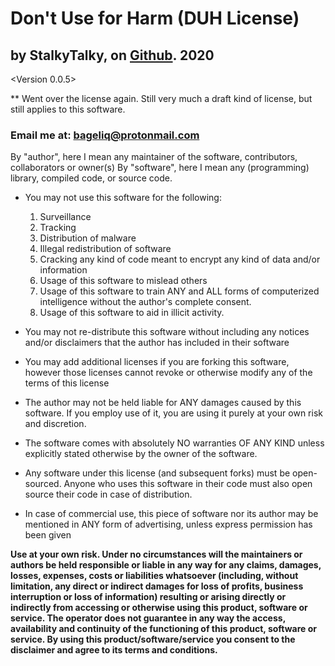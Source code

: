 # **D**on't **U**se for **H**arm (DUH License)

## by StalkyTalky, on [Github](HTTPS://WWW.GITHUB.COM). **2020**

<Version 0.0.5>

\*\* Went over the license again. Still very much a draft kind of license, but still applies to this software.

### Email me at: bageliq@protonmail.com


By "author", here I mean any maintainer of the software, contributors, collaborators or owner(s)
By "software", here I mean any (programming) library, compiled code, or source code.

- You may not use this software for the following:

  1. Surveillance
  2. Tracking
  3. Distribution of malware
  4. Illegal redistribution of software
  5. Cracking any kind of code meant to encrypt any kind of data and/or information
  6. Usage of this software to mislead others
  7. Usage of this software to train ANY and ALL forms of computerized intelligence without the author's complete consent.
  8. Usage of this software to aid in illicit activity.

- You may not re-distribute this software without including any notices and/or disclaimers that the author has included in their software

- You may add additional licenses if you are forking this software, however those licenses cannot revoke or otherwise modify any of the terms of this license

- The author may not be held liable for ANY damages caused by this software. If you employ use of it, you are using it purely at your own risk and discretion.

- The software comes with absolutely NO warranties OF ANY KIND unless explicitly stated otherwise by the owner of the software.

- Any software under this license (and subsequent forks) must be open-sourced. Anyone who uses this software in their code must also open source their code in case of distribution.

- In case of commercial use, this piece of software nor its author may be mentioned in ANY form of advertising, unless express permission has been given

**Use at your own risk. Under no circumstances will the maintainers or authors be held responsible or liable in any way for any claims, damages, losses, expenses, costs or liabilities whatsoever (including, without limitation, any direct or indirect damages for loss of profits, business interruption or loss of information) resulting or arising directly or indirectly from accessing or otherwise using this product, software or service.
The operator does not guarantee in any way the access, availability and continuity of the functioning of this product, software or service. By using this product/software/service you consent to the disclaimer and agree to its terms and conditions.**
